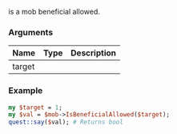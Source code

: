 is a mob beneficial allowed.
### Arguments
**Name**|**Type**|**Description**
:---|:---|:---
target||

### Example

```perl
my $target = 1;
my $val = $mob->IsBeneficialAllowed($target);
quest::say($val); # Returns bool
```